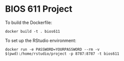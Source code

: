 BIOS 611 Project
=================

To build the Dockerfile:

`docker build -t . bios611`

To set up the RStudio environment:

`docker run -e PASSWORD=YOURPASSWORD --rm -v $(pwd):/home/rstudio/project -p 8787:8787 -t bios611`

